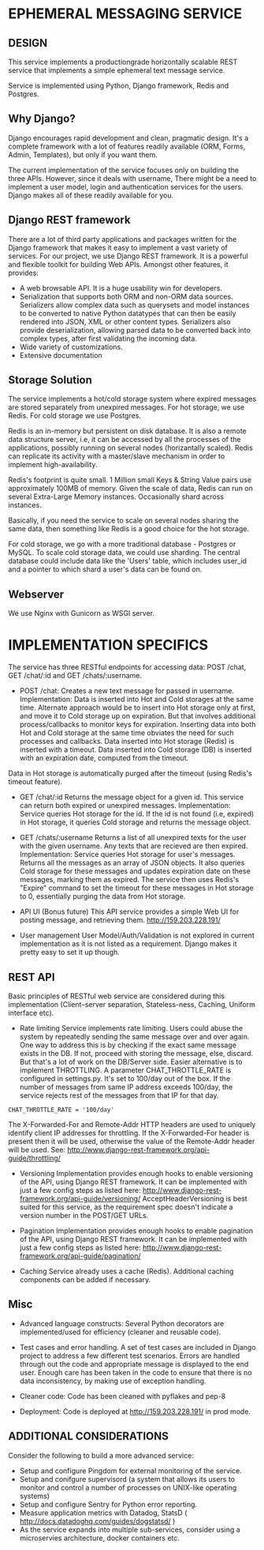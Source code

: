 EPHEMERAL MESSAGING SERVICE
============================

DESIGN
------
This service implements a production­grade horizontally scalable REST service that implements a simple ephemeral
text message service.

Service is implemented using Python, Django framework, Redis and Postgres.

Why Django?
-----------
Django encourages rapid development and clean, pragmatic design. It's a complete framework with a lot of features
readily available (ORM, Forms, Admin, Templates), but only if you want them.

The current implementation of the service focuses only on building the three APIs. However, since it deals with
username, There might be a need to implement a user model, login and authentication services for the users.
Django makes all of these readily available for you.

Django REST framework
---------------------
There are a lot of third party applications and packages written for the Django framework that makes it easy to
implement a vast variety of services. For our project, we use Django REST framework. It is a powerful and
flexible toolkit for building Web APIs. Amongst other features, it provides:
- A web browsable API. It is a huge usability win for developers.
- Serialization that supports both ORM and non-ORM data sources. Serializers allow complex data such as
querysets and model instances to be converted to native Python datatypes that can then be easily rendered into
JSON, XML or other content types. Serializers also provide deserialization, allowing parsed data to be converted
back into complex types, after first validating the incoming data.
- Wide variety of customizations.
- Extensive documentation

Storage Solution
----------------
The service implements a hot/cold storage system where expired messages are stored separately from unexpired
messages.  For hot storage, we use Redis. For cold storage we use Postgres.

Redis is an in-memory but persistent on disk database.  It is also a remote data structure server, i.e, it
can be accessed by all the processes of the applications, possibly running on several nodes (horizantally scaled).
Redis can replicate its activity with a master/slave mechanism in order to implement high-availability.

Redis's footprint is quite small. 1 Million small Keys & String Value pairs use approximately 100MB of memory.
Given the scale of data, Redis can run on several Extra-Large Memory instances. Occasionally shard across instances.

Basically, if you need the service to scale on several nodes sharing the same data, then something like Redis
is a good choice for the hot storage.

For cold storage, we go with a more traditional database - Postgres or MySQL. To scale cold storage data, we could
use sharding. The central database could include data like the 'Users' table, which includes user_id and a pointer to
which shard a user's data can be found on.

Webserver
---------
We use Nginx with Gunicorn as WSGI server.

IMPLEMENTATION SPECIFICS
========================
The service has three RESTful endpoints for accessing data:  POST /chat,  GET /chat/:id and GET /chats/:username.

* POST /chat:
Creates a new text message for passed in username.
Implementation:
Data is inserted into Hot and Cold storages at the same time. Alternate approach would be to insert into Hot storage
only at first, and move it to Cold storage up on expiration. But that involves additional process/callbacks to monitor
keys for expiration. Inserting data into both Hot and Cold storage at the same time obviates the need for such processes
and callbacks. Data inserted into Hot storage (Redis) is inserted with a timeout. Data inserted into Cold storage (DB)
is inserted with an expiration date, computed from the timeout.

Data in Hot storage is automatically purged after the timeout (using Redis's timeout feature).

* GET /chat/:id
Returns the message object for a given id. This service can return both expired or unexpired messages.
Implementation:
Service queries Hot storage for the id. If the id is not found (i.e, expired) in Hot storage, it queries Cold storage
and returns the message object.

* GET /chats/:username
Returns a list of all unexpired texts for the user with the given username. Any texts that are recieved are then
expired.
Implementation:
Service queries Hot storage for user's messages. Returns all the messages as an array of JSON objects. It also
queries Cold storage for these messages and updates expiration date on these messages, marking them as expired.
The service then uses Redis's "Expire" command to set the timeout for these messages in Hot storage to 0, essentially
purging the data from Hot storage.


* API UI (Bonus future)
This API service provides a simple Web UI for posting message, and retrieving them.
http://159.203.228.191/

* User management
User Model/Auth/Validation is not explored in current implementation as it is not listed as a requirement.
Django makes it pretty easy to set it up though.

REST API
----------
Basic principles of RESTful web service are considered during this implementation (Client–server separation,
Stateless-ness, Caching, Uniform interface etc).


* Rate limiting
Service implements rate limiting. Users could abuse the system by repeatedly sending the same message over and
over again. One way to address this is by checking if the exact same message exists in the DB. If not, proceed
with storing the message, else, discard. But that's a lot of work on the DB/Server side. Easier alternative is to
implement THROTTLING. A parameter CHAT_THROTTLE_RATE is configured in settings.py. It's set to 100/day out of the box.
If the number of messages from same IP address exceeds 100/day, the service rejects rest of the messages from that
IP for that day.

```
CHAT_THROTTLE_RATE = '100/day'
```
The X-Forwarded-For and Remote-Addr HTTP headers are used to uniquely identify client IP addresses for throttling.
If the X-Forwarded-For header is present then it will be used, otherwise the value of the Remote-Addr header will be
used. See: http://www.django-rest-framework.org/api-guide/throttling/


* Versioning
Implementation provides enough hooks to enable versioning of the API, using Django REST framework. It
can be implemented with just a few config steps as listed here: http://www.django-rest-framework.org/api-guide/versioning/
AcceptHeaderVersioning is best suited for this service, as the requirement spec doesn't indicate a version number
in the POST/GET URLs.

* Pagination
Implementation provides enough hooks to enable pagination of the API, using Django REST framework. It
can be implemented with just a few config steps as listed here:
http://www.django-rest-framework.org/api-guide/pagination/

* Caching
Service already uses a cache (Redis). Additional caching components can be added if necessary.

Misc
----
* Advanced language constructs:
Several Python decorators are implemented/used for efficiency (cleaner and reusable code).

* Test cases and error handling.
A set of test cases are included in Django project to address a few different test scenarios. Errors are handled
through out the code and appropriate message is displayed to the end user. Enough care has been taken in the code
to ensure that there is no data inconsistency, by making use of exception handling.

* Cleaner code:
Code has been cleaned with pyflakes and pep-8

* Deployment:
Code is deployed at http://159.203.228.191/ in prod mode.


ADDITIONAL CONSIDERATIONS
-------------------------
Consider the following to build a more advanced service:

- Setup and configure Pingdom for external monitoring of the service.
- Setup and conifgure supervisord (a system that allows its users to monitor and control a number of
processes on UNIX-like operating systems)
- Setup and configure Sentry for Python error reporting.
- Measure application metrics with Datadog, StatsD ( http://docs.datadoghq.com/guides/dogstatsd/ )
- As the service expands into multiple sub-services, consider using a microservies architecture, docker containers etc.